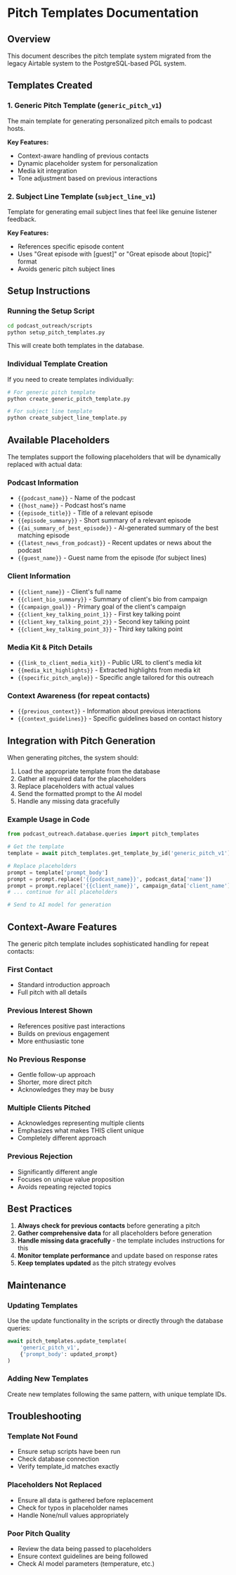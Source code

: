 # Pitch Templates Documentation

## Overview
This document describes the pitch template system migrated from the legacy Airtable system to the PostgreSQL-based PGL system.

## Templates Created

### 1. Generic Pitch Template (`generic_pitch_v1`)
The main template for generating personalized pitch emails to podcast hosts.

**Key Features:**
- Context-aware handling of previous contacts
- Dynamic placeholder system for personalization
- Media kit integration
- Tone adjustment based on previous interactions

### 2. Subject Line Template (`subject_line_v1`)
Template for generating email subject lines that feel like genuine listener feedback.

**Key Features:**
- References specific episode content
- Uses "Great episode with [guest]" or "Great episode about [topic]" format
- Avoids generic pitch subject lines

## Setup Instructions

### Running the Setup Script
```bash
cd podcast_outreach/scripts
python setup_pitch_templates.py
```

This will create both templates in the database.

### Individual Template Creation
If you need to create templates individually:

```bash
# For generic pitch template
python create_generic_pitch_template.py

# For subject line template
python create_subject_line_template.py
```

## Available Placeholders

The templates support the following placeholders that will be dynamically replaced with actual data:

### Podcast Information
- `{{podcast_name}}` - Name of the podcast
- `{{host_name}}` - Podcast host's name
- `{{episode_title}}` - Title of a relevant episode
- `{{episode_summary}}` - Short summary of a relevant episode
- `{{ai_summary_of_best_episode}}` - AI-generated summary of the best matching episode
- `{{latest_news_from_podcast}}` - Recent updates or news about the podcast
- `{{guest_name}}` - Guest name from the episode (for subject lines)

### Client Information
- `{{client_name}}` - Client's full name
- `{{client_bio_summary}}` - Summary of client's bio from campaign
- `{{campaign_goal}}` - Primary goal of the client's campaign
- `{{client_key_talking_point_1}}` - First key talking point
- `{{client_key_talking_point_2}}` - Second key talking point
- `{{client_key_talking_point_3}}` - Third key talking point

### Media Kit & Pitch Details
- `{{link_to_client_media_kit}}` - Public URL to client's media kit
- `{{media_kit_highlights}}` - Extracted highlights from media kit
- `{{specific_pitch_angle}}` - Specific angle tailored for this outreach

### Context Awareness (for repeat contacts)
- `{{previous_context}}` - Information about previous interactions
- `{{context_guidelines}}` - Specific guidelines based on contact history

## Integration with Pitch Generation

When generating pitches, the system should:

1. Load the appropriate template from the database
2. Gather all required data for the placeholders
3. Replace placeholders with actual values
4. Send the formatted prompt to the AI model
5. Handle any missing data gracefully

### Example Usage in Code

```python
from podcast_outreach.database.queries import pitch_templates

# Get the template
template = await pitch_templates.get_template_by_id('generic_pitch_v1')

# Replace placeholders
prompt = template['prompt_body']
prompt = prompt.replace('{{podcast_name}}', podcast_data['name'])
prompt = prompt.replace('{{client_name}}', campaign_data['client_name'])
# ... continue for all placeholders

# Send to AI model for generation
```

## Context-Aware Features

The generic pitch template includes sophisticated handling for repeat contacts:

### First Contact
- Standard introduction approach
- Full pitch with all details

### Previous Interest Shown
- References positive past interactions
- Builds on previous engagement
- More enthusiastic tone

### No Previous Response
- Gentle follow-up approach
- Shorter, more direct pitch
- Acknowledges they may be busy

### Multiple Clients Pitched
- Acknowledges representing multiple clients
- Emphasizes what makes THIS client unique
- Completely different approach

### Previous Rejection
- Significantly different angle
- Focuses on unique value proposition
- Avoids repeating rejected topics

## Best Practices

1. **Always check for previous contacts** before generating a pitch
2. **Gather comprehensive data** for all placeholders before generation
3. **Handle missing data gracefully** - the template includes instructions for this
4. **Monitor template performance** and update based on response rates
5. **Keep templates updated** as the pitch strategy evolves

## Maintenance

### Updating Templates
Use the update functionality in the scripts or directly through the database queries:

```python
await pitch_templates.update_template(
    'generic_pitch_v1',
    {'prompt_body': updated_prompt}
)
```

### Adding New Templates
Create new templates following the same pattern, with unique template IDs.

## Troubleshooting

### Template Not Found
- Ensure setup scripts have been run
- Check database connection
- Verify template_id matches exactly

### Placeholders Not Replaced
- Ensure all data is gathered before replacement
- Check for typos in placeholder names
- Handle None/null values appropriately

### Poor Pitch Quality
- Review the data being passed to placeholders
- Ensure context guidelines are being followed
- Check AI model parameters (temperature, etc.)